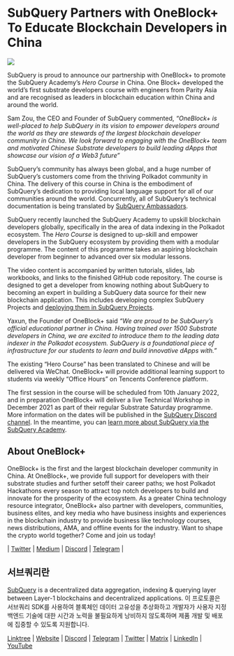 # SubQuery Partners with OneBlock+ To Educate Blockchain Developers in China

![](https://miro.medium.com/max/700/1*c1X5h-MEHHwjeqczDKvvCQ.png)

SubQuery is proud to announce our partnership with OneBlock+ to promote the SubQuery Academy’s _Hero Course_ in China. One Block+ developed the world’s first substrate developers course with engineers from Parity Asia and are recognised as leaders in blockchain education within China and around the world.

Sam Zou, the CEO and Founder of SubQuery commented, _“OneBlock+ is well-placed to help SubQuery in its vision to empower developers around the world as they are stewards of the largest blockchain developer community in China. We look forward to engaging with the OneBlock+ team and motivated Chinese Substrate developers to build leading dApps that showcase our vision of a Web3 future”_

SubQuery’s community has always been global, and a huge number of SubQuery’s customers come from the thriving Polkadot community in China. The delivery of this course in China is the embodiment of SubQuery’s dedication to providing local language support for all of our communities around the world. Concurrently, all of SubQuery’s technical documentation is being translated by [SubQuery Ambassadors](./20210713-Introducing-the-SubQuery-Ambassador-Program.md).

SubQuery recently launched the SubQuery Academy to upskill blockchain developers globally, specifically in the area of data indexing in the Polkadot ecosystem. The _Hero Course_ is designed to up-skill and empower developers in the SubQuery ecosystem by providing them with a modular programme. The content of this programme takes an aspiring blockchain developer from beginner to advanced over six modular lessons.

The video content is accompanied by written tutorials, slides, lab workbooks, and links to the finished GitHub code repository. The course is designed to get a developer from knowing nothing about SubQuery to becoming an expert in building a SubQuery data source for their new blockchain application. This includes developing complex SubQuery Projects and [deploying them in SubQuery Projects](https://project.subquery.network/).

Yaxun, the Founder of OneBlock+ said _“We are proud to be SubQuery’s official educational partner in China. Having trained over 1500 Substrate developers in China, we are excited to introduce them to the leading data indexer in the Polkadot ecosystem. SubQuery is a foundational piece of infrastructure for our students to learn and build innovative dApps with.”_

The existing “Hero Course” has been translated to Chinese and will be delivered via WeChat. OneBlock+ will provide additional learning support to students via weekly “Office Hours” on Tencents Conference platform.

The first session in the course will be scheduled from 10th January 2022, and in preparation OneBlock+ will deliver a live Technical Workshop in December 2021 as part of their regular Substrate Saturday programme. More information on the dates will be published in the [SubQuery Discord channel](https://discord.com/invite/78zg8aBSMG). In the meantime, you can [learn more about SubQuery via the SubQuery Academy](https://subquery.coassemble.com/unlock/dOKZW6O#/).

## About OneBlock+

OneBlock+ is the first and the largest blockchain developer community in China. At OneBlock+, we provide full support for developers with their substrate studies and further setoff their career paths; we host Polkadot Hackathons every season to attract top notch developers to build and innovate for the prosperity of the ecosystem. As a greater China technology resource integrator, OneBlock+ also partner with developers, communities, business elites, and key media who have business insights and experiences in the blockchain industry to provide business like technology courses, news distributions, AMA, and offline events for the industry. Want to shape the crypto world together? Come and join us today!

| [Twitter](https://mobile.twitter.com/oneblock_) | [Medium](https://medium.com/@OneBlockplus?p=5a6193755f9b) | [Discord](https://discord.gg/5aWx6Rch) | [Telegram](https://t.me/oneblock_dev) |

## 서브쿼리란

[SubQuery](https://subquery.network/) is a decentralized data aggregation, indexing & querying layer between Layer-1 blockchains and decentralized applications. 이 프로토콜은 서브쿼리 SDK를 사용하여 블록체인 데이터 고유성을 추상화하고 개발자가 사용자 지정 백엔드 기술에 대한 시간과 노력을 불필요하게 낭비하지 않도록하며 제품 개발 및 배포에 집중할 수 있도록 지원합니다.

​​[Linktree](https://linktr.ee/subquerynetwork) | [Website](https://subquery.network/) | [Discord](https://discord.com/invite/78zg8aBSMG) | [Telegram](https://t.me/subquerynetwork) | [Twitter](https://twitter.com/subquerynetwork) | [Matrix](https://matrix.to/#/#subquery:matrix.org) | [LinkedIn](https://www.linkedin.com/company/subquery) | [YouTube](https://www.youtube.com/channel/UCi1a6NUUjegcLHDFLr7CqLw)
